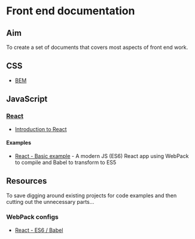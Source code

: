 # Front end documentation

## Aim

To create a set of documents that covers most aspects of front end work.

## CSS

- [BEM](documentation/CSS/BEM.md)

## JavaScript

### [React](documentation/JavaScript/react)

- [Introduction to React](documentation/JavaScript/react/01-intro.md)

#### Examples

- [React - Basic example](documentation/JavaScript/react/examples/basic) - A modern JS (ES6) React app using WebPack to compile and Babel to transform to ES5


## Resources

To save digging around existing projects for code examples and then cutting out the unnecessary parts...

### WebPack configs

- [React - ES6 / Babel](resources/webpack/react.webpack.config.js)
